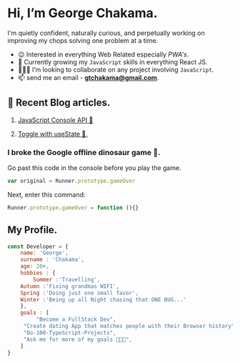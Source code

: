 # Hi, I’m George Chakama. 

I'm quietly confident, naturally curious, and perpetually working on improving my chops solving one problem at a time.

- 😉 Interested in everything Web Related especially *PWA's*.
- 🌱 Currently growing my ``JavaScript`` skills in everything React JS.
- 👨🏾‍🏭 I’m looking to collaborate on any project involving ``JavaScript``. 
- 📫 send me an email - **gtchakama@gmail.com**.

## 📔 Recent Blog articles. 

1. [JavaScript Console API 💬 ](https://www.chakama.co.zw/console-api)

2. [Toggle with useState 🤒.](https://www.chakama.co.zw/usestate-toggle)



### I broke the Google offline dinosaur game 🤫.
Go past this code in the console before you play the game.


``` Javascript 
var original = Runner.prototype.gameOver

```

Next, enter this command:

```Javascript 
Runner.prototype.gameOver = function (){}
```

## My Profile. 

``` Javascript
const Developer = { 
    name: 'George',
    surname : 'Chakama', 
    age: 20+,
    hobbies : {
        Summer :'Travelling',
	Autumn :'Fixing grandmas WIFI',
	Spring :'Doing just one small favor',
	Winter :'Being up all Night chasing that ONE BUG...'
    }, 
    goals : [
         "Become a FullStack Dev", 
	 "Create dating App that matches people with their Browser history", 
	 "Do-100-TypeScript-Projects", 
	 "Ask me for more of my goals 👨🏼‍💻", 
	] 
}
```

<!---
 ## Who am I?
 ```python
 
//code makes no sense but...

 class WhoAmI:
 	user = 'George Chakama'
	current_addiction = "Building awesome React Apps and learning the React Eco-system"
	hobbies && skills = [
				'Travelling',
				'Fixing grandma's WIFI',
				'Doing just one small favor',
				'Being up all Night chasing that ONE BUG...'
			]
	
	def getCity():
		return Harare_ZW()
	
	def Goals():
		Become a FullStack Dev()
		Create dating App that matches people with their Browser history()
		Do-100-TypeScript-Projects()
		Ask me for more of my goals 👨🏼‍💻  ;)
	
 ```

gtchakama/gtchakama is a ✨ special ✨ repository because its `README.md` (this file) appears on your GitHub profile.
You can click the Preview link to take a look at your changes.
--->
